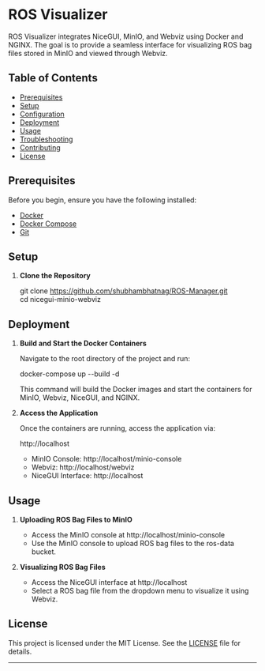 

# ROS Visualizer

ROS Visualizer integrates NiceGUI, MinIO, and Webviz using Docker and NGINX. The goal is to provide a seamless interface for visualizing ROS bag files stored in MinIO and viewed through Webviz.

## Table of Contents

- [Prerequisites](#prerequisites)
- [Setup](#setup)
- [Configuration](#configuration)
- [Deployment](#deployment)
- [Usage](#usage)
- [Troubleshooting](#troubleshooting)
- [Contributing](#contributing)
- [License](#license)

## Prerequisites

Before you begin, ensure you have the following installed:

- [Docker](https://www.docker.com/)
- [Docker Compose](https://docs.docker.com/compose/)
- [Git](https://git-scm.com/)

## Setup

1. **Clone the Repository**

  
   git clone https://github.com/shubhambhatnag/ROS-Manager.git \
   cd nicegui-minio-webviz


## Deployment

1. **Build and Start the Docker Containers**

   Navigate to the root directory of the project and run:

   


   docker-compose up --build -d



   This command will build the Docker images and start the containers for MinIO, Webviz, NiceGUI, and NGINX.

2. **Access the Application**

   Once the containers are running, access the application via:

   

    http://localhost



   - MinIO Console: http://localhost/minio-console
   - Webviz: http://localhost/webviz
   - NiceGUI Interface: http://localhost

## Usage

1. **Uploading ROS Bag Files to MinIO**

   - Access the MinIO console at http://localhost/minio-console
   - Use the MinIO console to upload ROS bag files to the ros-data bucket.

2. **Visualizing ROS Bag Files**

   - Access the NiceGUI interface at http://localhost
   - Select a ROS bag file from the dropdown menu to visualize it using Webviz.



## License

This project is licensed under the MIT License. See the [LICENSE](LICENSE) file for details.

---

